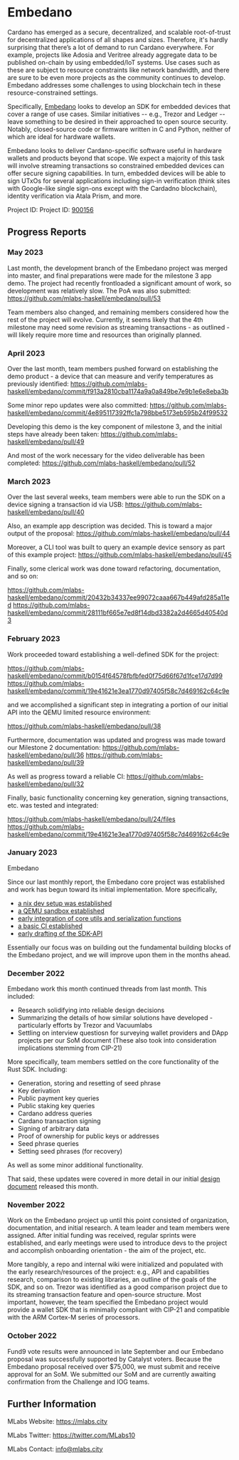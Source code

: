 # Embedano

Cardano has emerged as a secure, decentralized, and scalable root-of-trust for decentralized applications of all shapes and sizes. Therefore, it's hardly surprising  that there’s a lot of demand to run Cardano everywhere. For example, projects like Adosia and Veritree already aggregate data to be published on-chain by using embedded/IoT systems. Use cases such as these are subject to resource constraints like network bandwidth, and there are sure to be even more projects as the community continues to develop. Embedano addresses some challenges to using blockchain tech in these resource-constrained settings.

Specifically, [Embedano](https://cardano.ideascale.com/c/idea/414017) looks to develop an SDK for embedded devices that cover a range of use cases. Similar initiatives -- e.g., Trezor and Ledger -- leave something to be desired in their approached to open source security. Notably,  closed-source code or firmware written in C and Python, neither of which are ideal for hardware wallets.

Embedano looks to deliver Cardano-specific software useful in hardware wallets and products beyond that scope. We expect a majority of this task will involve streaming transactions so constrained embedded devices can offer secure signing capabilities. In turn, embedded devices will be able to sign UTxOs for several applications including sign-in verification (think sites with Google-like single sign-ons except with the Cardadno blockchain), identity verification via Atala Prism, and more.

Project ID: Project ID: [900156](https://docs.google.com/spreadsheets/d/1bfnWFa94Y7Zj0G7dtpo9W1nAYGovJbswipxiHT4UE3g/edit#gid=917336114)

## Progress Reports

### May 2023

Last month, the development branch of the Embedano project was merged into master, and final preparations were made for the milestone 3 app demo. The project had recently frontloaded a significant amount of work, so development was relatively slow. The PoA was also submitted:
https://github.com/mlabs-haskell/embedano/pull/53

Team members also changed, and remaining members considered how the rest of the project will evolve. Currently, it seems likely that the 4th milestone may need some revision as streaming transactions - as outlined - will likely require more time and resources than originally planned.

### April 2023

Over the last month, team members pushed forward on establishing the demo product - a device that can measure and verify temperatures as previously identified:
https://github.com/mlabs-haskell/embedano/commit/f913a2810cba1174a9a0a849be7e9b1e6e8eba3b

Some minor repo updates were also committed:
https://github.com/mlabs-haskell/embedano/commit/4e895117392ffc1a798bbe5173eb595b24f99532

Developing this demo is the key component of milestone 3, and the initial steps have already been taken:
https://github.com/mlabs-haskell/embedano/pull/49

And most of the work necessary for the video deliverable has been completed:
https://github.com/mlabs-haskell/embedano/pull/52

### March 2023

Over the last several weeks, team members were able to run the SDK on a device signing a transaction id via USB:
https://github.com/mlabs-haskell/embedano/pull/40

Also, an example app description was decided. This is toward a major output of the proposal:
https://github.com/mlabs-haskell/embedano/pull/44

Moreover, a CLI tool was built to query an example device sensory as part of this example project:
https://github.com/mlabs-haskell/embedano/pull/45

Finally, some clerical work was done toward refactoring, documentation, and so on:

https://github.com/mlabs-haskell/embedano/commit/20432b34337ee99072caaa667b449afd285a11ed
https://github.com/mlabs-haskell/embedano/commit/28111bf665e7ed8f14dbd3382a2d4665d40540d3


### February 2023

Work proceeded toward establishing a well-defined SDK for the project:

https://github.com/mlabs-haskell/embedano/commit/b0154f64578fbfbfed0f75d66f67d1fce17d7d99
https://github.com/mlabs-haskell/embedano/commit/19e41621e3ea1770d97405f58c7d469162c64c9e

and we accomplished a significant step in integrating a portion of our initial API into the QEMU limited resource environment:

https://github.com/mlabs-haskell/embedano/pull/38

Furthermore, documentation was updated and progress was made toward our Milestone 2 documentation:
https://github.com/mlabs-haskell/embedano/pull/36
https://github.com/mlabs-haskell/embedano/pull/39

As well as progress toward a reliable CI:
https://github.com/mlabs-haskell/embedano/pull/32

Finally, basic functionality concerning key generation, signing transactions, etc. was tested and integrated:

https://github.com/mlabs-haskell/embedano/pull/24/files
https://github.com/mlabs-haskell/embedano/commit/19e41621e3ea1770d97405f58c7d469162c64c9e

### January 2023

Embedano

Since our last monthly report, the Embedano core project was established and work has begun toward its initial implementation. More specifically, 

* [a nix dev setup was established](https://github.com/mlabs-haskell/embedano/commit/a4a78ba2470a7d4060de13ae99de384b3dec46eb)
* [a QEMU sandbox established](https://github.com/mlabs-haskell/embedano/commit/9283ebe04e438bcc016716370b29fe27acb763b1)
* [early integration of core utils and serialization functions](https://github.com/mlabs-haskell/embedano/commit/d9a311008831d0470ce79ae8eee1d788d04c331c)
* [a basic CI established](https://github.com/mlabs-haskell/embedano/commit/3d1e2e272345d7ee472c76d5bd3511124e36ba24)
* [early drafting of the SDK-API](https://github.com/mlabs-haskell/embedano/commit/159a0b3ba874af7fa5e56564c752f3988b8844f5)

Essentially our focus was on building out the fundamental building blocks of the Embedano project, and we will improve upon them in the months ahead.

### December 2022

Embedano work this month continued threads from last month. This included:

* Research solidifying into reliable design decisions
* Summarizing the details of how similar solutions have developed - particularly efforts by Trezor and Vacuumlabs
* Settling on interview questiosn for surveying wallet providers and DApp projects per our SoM document (These also took into consideration implications stemming from CIP-21)

More specifically, team members settled on the core functionality of the Rust SDK. Including:

* Generation, storing and resetting of seed phrase
* Key derivation
* Public payment key queries
* Public staking key queries
* Cardano address queries
* Cardano transaction signing
* Signing of arbitrary data
* Proof of ownership for public keys or addresses
* Seed phrase queries
* Setting seed phrases (for recovery)

As well as some minor additional functionality.

That said, these updates were covered in more detail in our initial [design document](https://github.com/mlabs-haskell/embedano/blob/ba0f1e01e796c0dceb3559a1c227438d1acf3544/design-doc.md#introduction) released this month.

### November 2022

Work on the Embedano project up until this point consisted of organization, documentation, and initial research. A team leader and team members were assigned. After initial funding was received, regular sprints were established, and early meetings were used to introduce devs to the project and accomplish onboarding orientation - the aim of the project, etc.

More tangibly, a repo and internal wiki were initialized and populated with the early research/resources of the project: e.g., API and capabilities research, comparison to existing libraries, an outline of the goals of the SDK, and so on. Trezor was identified as a good comparison project due to its streaming transaction feature and open-source structure. Most important, however, the team specified the Embedano project would provide a wallet SDK that is minimally compliant with CIP-21 and compatible with the ARM Cortex-M series of processors.

### October 2022

Fund9 vote results were announced in late September and our Embedano proposal was successfully supported by Catalyst voters. Because the Embedano proposal received over $75,000, we must submit and receive approval for an SoM. We submitted our SoM and are currently awaiting confirmation from the Challenge and IOG teams.

## Further Information

MLabs Website: https://mlabs.city

MLabs Twitter: https://twitter.com/MLabs10

MLabs Contact: info@mlabs.city
